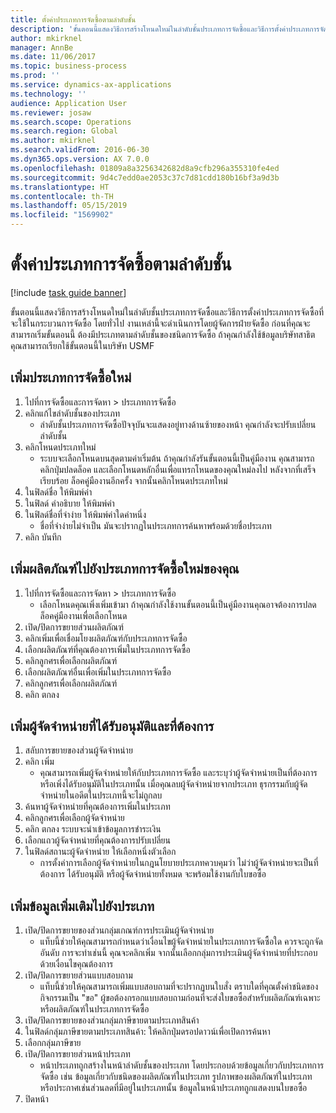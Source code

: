 ```yaml
---
title: ตั้งค่าประเภทการจัดซื้อตามลำดับชั้น
description: 'ขั้นตอนนี้แสดงวิธีการสร้างโหนดใหม่ในลำดับชั้นประเภทการจัดซื้อและวิธีการตั้งค่าประเภทการจัดซื้อที่จะใช้ในกระบวนการจัดซื้อ '
author: mkirknel
manager: AnnBe
ms.date: 11/06/2017
ms.topic: business-process
ms.prod: ''
ms.service: dynamics-ax-applications
ms.technology: ''
audience: Application User
ms.reviewer: josaw
ms.search.scope: Operations
ms.search.region: Global
ms.author: mkirknel
ms.search.validFrom: 2016-06-30
ms.dyn365.ops.version: AX 7.0.0
ms.openlocfilehash: 01809a8a3256342682d8a9cfb296a355310fe4ed
ms.sourcegitcommit: 9d4c7edd0ae2053c37c7d81cdd180b16bf3a9d3b
ms.translationtype: HT
ms.contentlocale: th-TH
ms.lasthandoff: 05/15/2019
ms.locfileid: "1569902"
---
```

# <a name="set-up-a-procurement-category-hierarchy"></a>ตั้งค่าประเภทการจัดซื้อตามลำดับชั้น

[!include [task guide banner](../../includes/task-guide-banner.md)]

ขั้นตอนนี้แสดงวิธีการสร้างโหนดใหม่ในลำดับชั้นประเภทการจัดซื้อและวิธีการตั้งค่าประเภทการจัดซื้อที่จะใช้ในกระบวนการจัดซื้อ  โดยทั่วไป งานเหล่านี้จะดำเนินการโดยผู้จัดการฝ่ายจัดซื้อ ก่อนที่คุณจะสามารถเริ่มขั้นตอนนี้ ต้องมีประเภทตามลำดับชั้นของชนิดการจัดซื้อ ถ้าคุณกำลังใช้ข้อมูลบริษัทสาธิต คุณสามารถเรียกใช้ขั้นตอนนี้ในบริษัท USMF


## <a name="add-a-new-procurement-category"></a>เพิ่มประเภทการจัดซื้อใหม่
1. ไปที่การจัดซื้อและการจัดหา > ประเภทการจัดซื้อ
2. คลิกแก้ไขลำดับชั้นของประเภท
    * ลำดับชั้นประเภทการจัดซื้อปัจจุบันจะแสดงอยู่ทางด้านซ้ายของหน้า  คุณกำลังจะปรับเปลี่ยนลำดับชั้น  
3. คลิกโหนดประเภทใหม่
    * ระบบจะเลือกโหนดบนสุดตามค่าเริ่มต้น  ถ้าคุณกำลังรันขั้นตอนนี้เป็นคู่มืองาน คุณสามารถคลิกปุ่มปลดล็อค และเลือกโหนดหลักอื่นเพื่อแทรกโหนดของคุณใหม่ลงไป หลังจากที่เสร็จเรียบร้อย ล็อคคู่มืองานอีกครั้ง จากนั้นคลิกโหนดประเภทใหม่  
4. ในฟิลด์ชื่อ ให้พิมพ์ค่า 
5. ในฟิลด์ คำอธิบาย ให้พิมพ์ค่า
6. ในฟิลด์ชื่อที่จำง่าย ให้พิมพ์ค่าใดค่าหนึ่ง
    * ชื่อที่จำง่ายไม่จำเป็น  มันจะปรากฏในประเภทการค้นหาพร้อมด้วยชื่อประเภท  
7. คลิก บันทึก

## <a name="add-products-to-your-new-procurement-category"></a>เพิ่มผลิตภัณฑ์ไปยังประเภทการจัดซื้อใหม่ของคุณ
1. ไปที่การจัดซื้อและการจัดหา > ประเภทการจัดซื้อ
    * เลือกโหนดคุณเพิ่งเพิ่มเข้ามา  ถ้าคุณกำลังใช้งานขั้นตอนนี้เป็นคู่มืองานคุณอาจต้องการปลดล็อคคู่มืองานเพื่อเลือกโหนด  
2. เปิด/ปิดการขยายส่วนผลิตภัณฑ์ 
3. คลิกเพิ่มเพื่อเชื่อมโยงผลิตภัณฑ์กับประเภทการจัดซื้อ
4. เลือกผลิตภัณฑ์ที่คุณต้องการเพิ่มในประเภทการจัดซื้อ
5. คลิกลูกศรเพื่อเลือกผลิตภัณฑ์
6. เลือกผลิตภัณฑ์อื่นเพื่อเพิ่มในประเภทการจัดซื้อ
7. คลิกลูกศรเพื่อเลือกผลิตภัณฑ์
8. คลิก ตกลง

## <a name="add-approved-and-preferred-vendors"></a>เพิ่มผู้จัดจำหน่ายที่ได้รับอนุมัติและที่ต้องการ
1. สลับการขยายของส่วนผู้จัดจำหน่าย
2. คลิก เพิ่ม
    * คุณสามารถเพิ่มผู้จัดจำหน่ายให้กับประเภทการจัดซื้อ และระบุว่าผู้จัดจำหน่ายเป็นที่ต้องการหรือเพิ่งได้รับอนุมัติในประเภทนั้น เมื่อคุณลบผู้จัดจำหน่ายจากประเภท ธุรกรรมกับผู้จัดจำหน่ายในอดีตในประเภทนี้จะไม่ถูกลบ   
3. ค้นหาผู้จัดจำหน่ายที่คุณต้องการเพิ่มในประเภท
4. คลิกลูกศรเพื่อเลือกผู้จัดจำหน่าย
5. คลิก ตกลง ระบบจะนำเข้าข้อมูลการชำระเงิน
6. เลือกแถวผู้จัดจำหน่ายที่คุณต้องการปรับเปลี่ยน
7. ในฟิลด์สถานะผู้จัดจำหน่าย ให้เลือกหนึ่งตัวเลือก
    * การตั้งค่าการเลือกผู้จัดจำหน่ายในกฎนโยบายประเภทควบคุมว่า ไม่ว่าผู้จัดจำหน่ายจะเป็นที่ต้องการ ได้รับอนุมัติ หรือผู้จัดจำหน่ายทั้งหมด จะพร้อมใช้งานกับใบขอซื้อ   

## <a name="add-additional-information-to-the-category"></a>เพิ่มข้อมูลเพิ่มเติมไปยังประเภท
1. เปิด/ปิดการขยายของส่วนกลุ่มเกณฑ์การประเมินผู้จัดจำหน่าย
    * แท็บนี้ช่วยให้คุณสามารถกำหนดว่าเงื่อนไขผู้จัดจำหน่ายในประเภทการจัดซื้อใด ควรจะถูกจัดอันดับ  การจะทำเช่นนี้ คุณจะคลิกเพิ่ม จากนั้นเลือกกลุ่มการประเมินผู้จัดจำหน่ายที่ประกอบด้วยเงื่อนไขคุณต้องการ  
2. เปิด/ปิดการขยายส่วนแบบสอบถาม 
    * แท็บนี้ช่วยให้คุณสามารถเพิ่มแบบสอบถามที่จะปรากฏบนใบสั่ง ตราบใดที่คุณตั้งค่าชนิดของกิจกรรมเป็น "ขอ"  ผู้ขอต้องกรอกแบบสอบถามก่อนที่จะส่งใบขอซื้อสำหรับผลิตภัณฑ์เฉพาะหรือผลิตภัณฑ์ในประเภทการจัดซื้อ  
3. เปิด/ปิดการขยายของส่วนกลุ่มภาษีขายตามประเภทสินค้า
4. ในฟิลด์กลุ่มภาษีขายตามประเภทสินค้า: ให้คลิกปุ่มดรอปดาวน์เพื่อเปิดการค้นหา
5. เลือกกลุ่มภาษีขาย
6. เปิด/ปิดการขยายส่วนหน้าประเภท
    * หน้าประเภทถูกสร้างในหน้าลำดับชั้นของประเภท  โดยประกอบด้วยข้อมูลเกี่ยวกับประเภทการจัดซื้อ เช่น ข้อมูลเกี่ยวกับชนิดของผลิตภัณฑ์ในประเภท รูปภาพของผลิตภัณฑ์ในประเภท หรือประกาศเช่นส่วนลดที่มีอยู่ในประเภทนั้น ข้อมูลในหน้าประเภทถูกแสดงบนใบขอซื้อ  
7. ปิดหน้า

